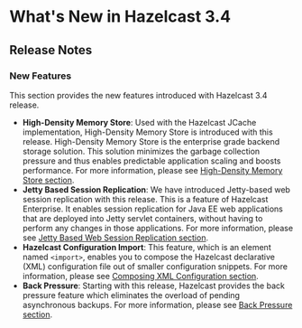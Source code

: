 # What's New in Hazelcast 3.4



## Release Notes

### New Features
This section provides the new features introduced with Hazelcast 3.4 release. 

- **High-Density Memory Store**: Used with the Hazelcast JCache implementation, High-Density Memory Store is introduced with this release. High-Density Memory Store is the enterprise grade backend storage solution. This solution minimizes the garbage collection pressure and thus enables predictable application scaling and boosts performance. For more information, please see [High-Density Memory Store section](#high-density-memory-store).
- **Jetty Based Session Replication**: We have introduced Jetty-based web session replication with this release. This is a feature of Hazelcast Enterprise. It enables session replication for Java EE web applications that are deployed into Jetty servlet containers, without having to perform any changes in those applications. For more information, please see [Jetty Based Web Session Replication section](#jetty-based-web-session-replication).
- **Hazelcast Configuration Import**: This feature, which is an element named `<import>`, enables you to compose the Hazelcast declarative (XML) configuration file out of smaller configuration snippets. For more information, please see [Composing XML Configuration section](#composing-xml-configuration).
- **Back Pressure**: Starting with this release, Hazelcast provides the back pressure feature which eliminates the overload of pending asynchronous backups. For more information, please see [Back Pressure section](#back-pressure).






